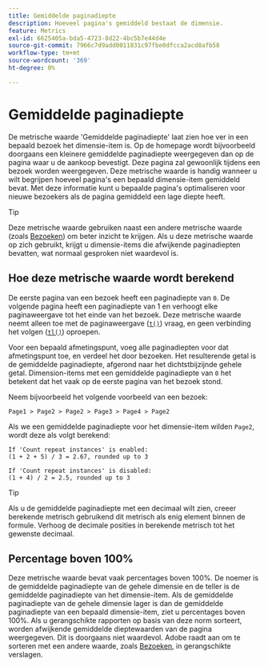 ```yaml
---
title: Gemiddelde paginadiepte
description: Hoeveel pagina's gemiddeld bestaat de dimensie.
feature: Metrics
exl-id: 6625405a-bda5-4723-8d22-4bc5b7e44d4e
source-git-commit: 7966c7d9add0011831c97fbe0dfcca2acd8afb58
workflow-type: tm+mt
source-wordcount: '369'
ht-degree: 0%

---
```


# Gemiddelde paginadiepte

De metrische waarde &#39;Gemiddelde paginadiepte&#39; laat zien hoe ver in een bepaald bezoek het dimensie-item is. Op de homepage wordt bijvoorbeeld doorgaans een kleinere gemiddelde paginadiepte weergegeven dan op de pagina waar u de aankoop bevestigt. Deze pagina zal gewoonlijk tijdens een bezoek worden weergegeven. Deze metrische waarde is handig wanneer u wilt begrijpen hoeveel pagina&#39;s een bepaald dimensie-item gemiddeld bevat. Met deze informatie kunt u bepaalde pagina&#39;s optimaliseren voor nieuwe bezoekers als de pagina gemiddeld een lage diepte heeft.

>[!TIP]
>
>Deze metrische waarde gebruiken naast een andere metrische waarde (zoals [Bezoeken](visits.md)) om beter inzicht te krijgen. Als u deze metrische waarde op zich gebruikt, krijgt u dimensie-items die afwijkende paginadiepten bevatten, wat normaal gesproken niet waardevol is.

## Hoe deze metrische waarde wordt berekend

De eerste pagina van een bezoek heeft een paginadiepte van `0`. De volgende pagina heeft een paginadiepte van 1 en verhoogt elke paginaweergave tot het einde van het bezoek. Deze metrische waarde neemt alleen toe met de paginaweergave ([`t()`](/help/implement/vars/functions/t-method.md)) vraag, en geen verbinding het volgen ([`tl()`](/help/implement/vars/functions/tl-method.md)) oproepen.

Voor een bepaald afmetingspunt, voeg alle paginadiepten voor dat afmetingspunt toe, en verdeel het door bezoeken. Het resulterende getal is de gemiddelde paginadiepte, afgerond naar het dichtstbijzijnde gehele getal. Dimension-items met een gemiddelde paginadiepte van `0` het betekent dat het vaak op de eerste pagina van het bezoek stond.

Neem bijvoorbeeld het volgende voorbeeld van een bezoek:

```text
Page1 > Page2 > Page2 > Page3 > Page4 > Page2
```

Als we een gemiddelde paginadiepte voor het dimensie-item wilden `Page2`, wordt deze als volgt berekend:

```text
If 'Count repeat instances' is enabled:
(1 + 2 + 5) / 3 = 2.67, rounded up to 3

If 'Count repeat instances' is disabled:
(1 + 4) / 2 = 2.5, rounded up to 3
```

>[!TIP]
>
>Als u de gemiddelde paginadiepte met een decimaal wilt zien, creeer berekende metrisch gebruikend dit metrisch als enig element binnen de formule. Verhoog de decimale posities in berekende metrisch tot het gewenste decimaal.

## Percentage boven 100%

Deze metrische waarde bevat vaak percentages boven 100%. De noemer is de gemiddelde paginadiepte van de gehele dimensie en de teller is de gemiddelde paginadiepte van het dimensie-item. Als de gemiddelde paginadiepte van de gehele dimensie lager is dan de gemiddelde paginadiepte van een bepaald dimensie-item, ziet u percentages boven 100%. Als u gerangschikte rapporten op basis van deze norm sorteert, worden afwijkende gemiddelde dieptewaarden van de pagina weergegeven. Dit is doorgaans niet waardevol. Adobe raadt aan om te sorteren met een andere waarde, zoals [Bezoeken](visits.md), in gerangschikte verslagen.
